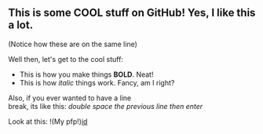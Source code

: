## This is some COOL stuff on GitHub! Yes, I like this a lot.  
(Notice how these are on the same line)

Well then, let's get to the cool stuff:  
* This is how you make things **BOLD**. Neat!
* This is how *italic* things work. Fancy, am I right?

Also, if you ever wanted to have a line  
break, its like this: *double space the previous line then enter*

Look at this:
!(My pfp!)[id]

[id]: https://c0.wallpaperflare.com/preview/624/38/376/car-street-road-building.jpg
